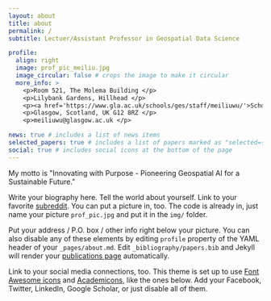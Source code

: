 ```yaml
---
layout: about
title: about
permalink: /
subtitle: Lectuer/Assistant Professor in Geospatial Data Science

profile:
  align: right
  image: prof_pic_meiliu.jpg
  image_circular: false # crops the image to make it circular
  more_info: >
    <p>Room 521, The Molema Building </p>
    <p>Lilybank Gardens, Hillhead </p>
    <p><a href='https://www.gla.ac.uk/schools/ges/staff/meiliuwu/'>School of Geographical and Earth Sciences, University of Glasgow</a> </p>
    <p>Glasgow, Scotland, UK G12 8RZ </p>
    <p>meiliuwu@glasgow.ac.uk </p>

news: true # includes a list of news items
selected_papers: true # includes a list of papers marked as "selected={true}"
social: true # includes social icons at the bottom of the page
---
```


My motto is "Innovating with Purpose - Pioneering Geospatial AI for a Sustainable Future." 

Write your biography here. Tell the world about yourself. Link to your favorite [subreddit](http://reddit.com). You can put a picture in, too. The code is already in, just name your picture `prof_pic.jpg` and put it in the `img/` folder.

Put your address / P.O. box / other info right below your picture. You can also disable any of these elements by editing `profile` property of the YAML header of your `_pages/about.md`. Edit `_bibliography/papers.bib` and Jekyll will render your [publications page](/al-folio/publications/) automatically.

Link to your social media connections, too. This theme is set up to use [Font Awesome icons](https://fontawesome.com/) and [Academicons](https://jpswalsh.github.io/academicons/), like the ones below. Add your Facebook, Twitter, LinkedIn, Google Scholar, or just disable all of them.
